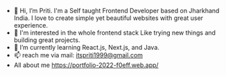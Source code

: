 - 👋 Hi, I’m Priti. I'm a Self taught Frontend Developer based on Jharkhand India. I love to create simple yet beautiful websites with great user experience.
- 👀 I'm interested in the whole frontend stack Like trying new things and building great projects.
- 🌱 I’m currently learning  React.js, Next.js, and Java.
- 📫 reach me via mail: itspriti1999@gmail.com
- All about me https://portfolio-2022-f0eff.web.app/
<!---
priti27599/priti27599 is a ✨ special ✨ repository because its `README.md` (this file) appears on your GitHub profile.
You can click the Preview link to take a look at your changes.
--->
